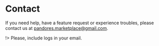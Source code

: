 # Contact

If you need help, have a feature request or experience troubles, please contact us at [pandores.marketplace@gmail.com](mailto:pandores.marketplace+WN@gmail.com).

!> Please, include logs in your email.
